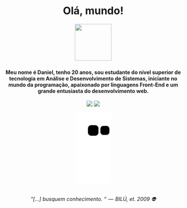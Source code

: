 <h1 align="center">Olá, mundo! </h1>

<div align="center">
  <img src="https://i.picasion.com/pic92/54b08c1d820d098f5d10616639bc6de8.gif" width="100" height="100"/>
</div>

<h4 align= "center">
  Meu nome é Daniel, tenho 20 anos, sou estudante do nível superior de tecnologia em Análise e Desenvolvimento de Sistemas, iniciante no mundo da programação, apaixonado por linguagens Front-End e um grande entusiasta do desenvolvimento web. 
</h4>

<div align="center">
  <img height="160em" src="https://github-readme-stats.vercel.app/api?username=danielsantos404&show_icons=true&theme=dark"/>
  <img height="160em" src="https://github-readme-stats.vercel.app/api/top-langs/?username=danielsantos404&layout=compact&theme=dark"/>
</div>

<div align="center">
	
  ![Snake animation](https://github.com/danielsantos404/danielsantos404/blob/output/github-contribution-grid-snake.svg)
	
</div>
	
##

<p align="center">
  <i>“[…] busquem conhecimento. “  —  BILÚ, et. 2009 👽</i>
</p>
	

